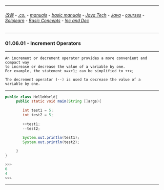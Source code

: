 
---

###### [改善](https://github.com/ttltrk/0C/blob/master/README.MD) - [.co.](https://github.com/ttltrk/PRG/blob/master/CODING.MD) - [manuals](https://github.com/ttltrk/PRG/blob/master/MAN.MD) - [basic manuals](https://github.com/ttltrk/PRG/blob/master/MANUALS.MD) - [Java Tech](https://github.com/ttltrk/PRG/blob/master/JAVA/DOC/JT/JT.MD) - [Java](https://github.com/ttltrk/PRG/blob/master/JAVA/DOC/OJM/OJM.MD) - [courses](https://github.com/ttltrk/PRG/blob/master/JAVA/DOC/CM/JT.MD) - [Sololearn](https://github.com/ttltrk/PRG/blob/master/JAVA/DOC/SL/SL.MD) - [Basic Concepts](https://github.com/ttltrk/PRG/blob/master/JAVA/DOC/SL/01/01.MD) - [Inc and Dec](https://github.com/ttltrk/PRG/blob/master/JAVA/DOC/SL/01/0106/0106.MD)

---

### 01.06.01 - Increment Operators

---

```
An increment or decrement operator provides a more convenient and compact way 
to increase or decrease the value of a variable by one. 
For example, the statement x=x+1; can be simplified to ++x; 
```

```
The decrement operator (--) is used to decrease the value of a variable by one.
```

---

```java
public class HelloWorld{
     public static void main(String []args){
         
        int test1 = 5;
        int test2 = 5;
        
        ++test1; 
        --test2;
        
        System.out.println(test1);
        System.out.println(test2);

     }
}

>>>
6
4
>>>
```

---
